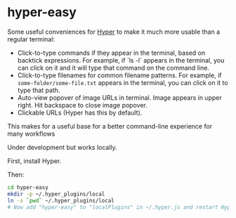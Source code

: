 # hyper-easy

Some useful conveniences for [Hyper](https://hyper.is/) to make it much more usable
than a regular terminal:

- Click-to-type commands if they appear in the terminal, based on backtick expressions. For example, if \`ls -l\` appears in the terminal, you can click on it and it will type that command on the command line.
- Click-to-type filenames for common filename patterns. For example, if `some-folder/some-file.txt` appears in the terminal, you can click on it to type that path.
- Auto-view popover of image URLs in terminal. Image appears in upper right. Hit backspace to close image popover.
- Clickable URLs (Hyper has this by default).

This makes for a useful base for a better command-line experience for many workflows

Under development but works locally.

First, install Hyper.

Then:

```bash
cd hyper-easy
mkdir -p ~/.hyper_plugins/local
ln -s `pwd` ~/.hyper_plugins/local
# Now add "hyper-easy" to "localPlugins" in ~/.hyper.js and restart Hyper.
```
